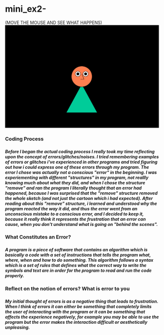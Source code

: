 # mini_ex2-
(MOVE THE MOUSE AND SEE WHAT HAPPENS)
![ScreenShot](https://github.com/MetteZeuner/mini_ex2-/blob/gh-pages/SkÃ¦rmbillede%202017-02-17%2011.52.51.png)
<h3>Coding Process<h3>
<h5>Before I began the actual coding process I really took my time reflecting upon the concept of errors/glitches/noises. I tried remembering examples of errors or glitches i've experienced in other programs and tried figuring out how i could express one of these errors through my program. The error I chose was actually not a conscious "error" in the beginning. I was experiementing with different "structures" in my program, not reallly knowing much about what they did, and when I chose the structure "remove" and ran the program I literally thought that an error had happened, because I was surprised that the "remove" structure removed the whole sketch (and not just the cartoon which i had expected). After reading about this "remove" structure, i learned and understood why the program reacted the way it did, and thus the error went from an unconscious mistake to a conscious error, and I decided to keep it, because it really think it represents the frustration that an error can cause, when you don't understand what is going on "behind the scenes".<h5>

<h3>What Constitutes an Error?<h3> 
<h5>A program is a piece of software that contains an algorithm which is basically a code with a set of instructions that tells the program what, where, when and how to do something. This algorithm follows a syntax which is a set of rules that defines what the correct way to write the symbols and text are in order for the program to read and run the code properly.<h5>

<h3>Reflect on the notion of errors? What is error to you<h3> 
<h5>My initial thought of errors is as a negative thing that leads to frustration. When I think of errors it can either be something that completely limits the user of interacting with the program or it can be something that affects the experience negatively, for example you may be able to use the program but the error makes the interaction difficult or aesthetically unpleasing.<h5> 

